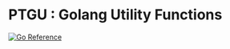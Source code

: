 # PTGU : Golang Utility Functions

[![Go Reference](https://pkg.go.dev/badge/github.com/parinyapt/golang_utils.svg)](https://pkg.go.dev/github.com/parinyapt/golang_utils)